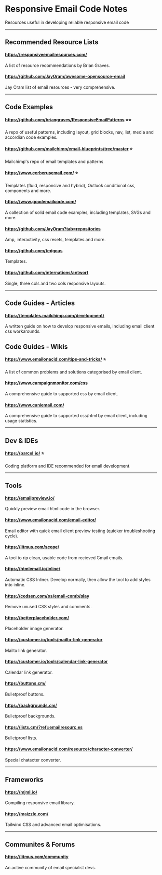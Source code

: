 # Responsive Email Code Notes
Resources useful in developing reliable responsive email code

<hr>

## Recommended Resource Lists

#### https://responsiveemailresources.com/
A list of resource recommendations by Brian Graves.

#### https://github.com/JayOram/awesome-opensource-email
Jay Oram list of email resources - very comprehensive.

<hr>

## Code Examples

#### https://github.com/briangraves/ResponsiveEmailPatterns ⭐⭐
A repo of useful patterns, including layout, grid blocks, nav, list, media and accordian code examples.

#### https://github.com/mailchimp/email-blueprints/tree/master ⭐
Mailchimp's repo of email templates and patterns.

#### https://www.cerberusemail.com/ ⭐
Templates (fluid, responsive and hybrid), Outlook conditional css, components and more.

#### https://www.goodemailcode.com/
A collection of solid email code examples, including templates, SVGs and more.

#### https://github.com/JayOram?tab=repositories
Amp, interactivity, css resets, templates and more.

#### https://github.com/tedgoas
Templates.

#### https://github.com/internations/antwort
Single, three cols and two cols responsive layouts.

<hr>

## Code Guides - Articles

#### https://templates.mailchimp.com/development/
A written guide on how to develop responsive emails, including email client css workarounds.


## Code Guides - Wikis

#### https://www.emailonacid.com/tips-and-tricks/ ⭐
A list of common problems and solutions categorised by email client.

#### https://www.campaignmonitor.com/css
A comprehensive guide to supported css by email client.

#### https://www.caniemail.com/
A comprehensive guide to supported css/html by email client, including usage statistics.

<hr>

## Dev & IDEs

#### https://parcel.io/ ⭐
Coding platform and IDE recommended for email development.

<hr>

## Tools

#### https://emailpreview.io/
Quickly preview email html code in the browser.

#### https://www.emailonacid.com/email-editor/
Email editor with quick email client preview testing (quicker troubleshooting cycle).

#### https://litmus.com/scope/
A tool to rip clean, usable code from recieved Gmail emails. 

#### https://htmlemail.io/inline/
Automatic CSS Inliner. Develop normally, then allow the tool to add styles into inline.

#### https://codsen.com/os/email-comb/play
Remove unused CSS styles and comments.

#### https://betterplaceholder.com/
Placeholder image generator.

#### https://customer.io/tools/mailto-link-generator
Mailto link generator.

#### https://customer.io/tools/calendar-link-generator
Calendar link generator.

#### https://buttons.cm/
Bulletproof buttons.

#### https://backgrounds.cm/
Bulletproof backgrounds.

#### https://lists.cm/?ref=emailresourc.es
Bulletproof lists.

#### https://www.emailonacid.com/resource/character-converter/
Special chatacter converter.

<hr>

## Frameworks

#### https://mjml.io/
Compiling responsive email library.

#### https://maizzle.com/
Tailwind CSS and advanced email optimisations.


<hr>

## Communites & Forums

#### https://litmus.com/community
An active community of email specialist devs.
